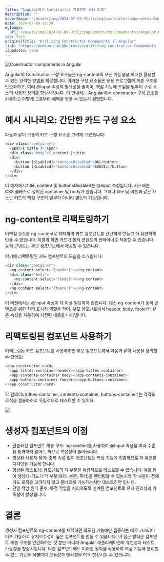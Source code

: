 ```yaml
---
title: "Angular에서 Constructor 컴포넌트 활용 방법"
description: ""
coverImage: "/assets/img/2024-07-09-UtilizingConstructorComponentsinAngular_0.png"
date: 2024-07-09 10:34
ogImage: 
  url: /assets/img/2024-07-09-UtilizingConstructorComponentsinAngular_0.png
tag: Tech
originalTitle: "Utilizing Constructor Components in Angular"
link: "https://medium.com/@bobrovice/utilizing-constructor-components-in-angular-2289cd950051"
isUpdated: true
---
```







![Constructor components in Angular](/assets/img/2024-07-09-UtilizingConstructorComponentsinAngular_0.png)

Angular의 Constructor 구성 요소들은 ng-content의 모든 가능성을 최대한 활용할 수 있는 강력한 방법을 제공합니다. 이러한 구성 요소들은 응용 프로그램의 계층 구조를 단순화하고, 여러 @Input 속성의 필요성을 줄이며, 핵심 기능에 초점을 맞추어 구성 요소의 사용자 정의를 향상시킵니다. 이 안내서는 Angular에서 constructor 구성 요소를 사용하고 어떻게 그로부터 혜택을 얻을 수 있는지 설명합니다.

# 예시 시나리오: 간단한 카드 구성 요소

다음과 같이 보통의 카드 구성 요소를 고려해 보겠습니다:


<div class="content-ad"></div>

```js
<div class="container">
  <span>{ title }</span>
  <div class="body">{ content }</div>
  <div>
    <button [disabled]="buttonsDisabled">OK</button>
    <button [disabled]="buttonsDisabled">CANCEL</button>
  </div>
</div>
```

이 예제에서 title, content 및 buttonsDisabled는 @Input 속성입니다. 카드에는 CSS 클래스로 정의된 container 및 body가 있습니다. 그러나 title 및 버튼과 같은 요소는 카드의 핵심 구조의 일부가 아니라 별도의 기능입니다.

# ng-content로 리팩토링하기

비핵심 요소를 ng-content로 대체하여 카드 컴포넌트를 간단하게 만들고 더 유연하게 만들 수 있습니다. 이렇게 하면 카드가 동적 콘텐트의 컨테이너로 작동할 수 있습니다. 동적 콘텐트는 부모 컴포넌트에서 제공할 수 있습니다.

<div class="content-ad"></div>

여기에 리팩토링된 카드 컴포넌트의 모습을 소개합니다:

```js
<div class="container">
  <ng-content select="[header]"></ng-content>
  <div class="body">
    <ng-content select="[body]"></ng-content>
  </div>
  <ng-content select="[footer]"></ng-content>
</div>
```

이 버전에서는 @Input 속성이 더 이상 필요하지 않습니다. 대신 ng-content가 동적 콘텐츠를 위한 자리 표시자 역할을 하며, 부모 컴포넌트에서 header, body, footer와 같은 속성을 사용하여 지정된 내용을 나타냅니다.

# 리팩토링된 컴포넌트 사용하기

<div class="content-ad"></div>

리팩토링된 카드 컴포넌트를 사용하려면 부모 컴포넌트에서 다음과 같이 내용을 정의할 수 있어요:

```js
<app-constructor-card>
  <app-titles-container header></app-titles-container>
  <app-contents-container body></app-contents-container>
  <app-buttons-container footer></app-buttons-container>
</app-constructor-card>
```

각 컨테이너(titles-container, contents-container, buttons-container)는 각각의 로직을 캡슐화하고 독립적으로 테스트할 수 있어요.

<img src="https://miro.medium.com/v2/resize:fit:852/1*WqeRE4DdLnuQqJzZWw7mdw.gif" />

<div class="content-ad"></div>

# 생성자 컴포넌트의 이점

- 단순화된 컴포넌트 계층 구조: ng-content를 사용하여 @Input 속성을 여러 수준을 통과하지 않아도 되므로 복잡성이 줄어듭니다.
- 향상된 사용자 정의: 중복 속성 없이 컴포넌트는 핵심 기능에 집중하므로 더 유연한 디자인을 가능케 합니다.
- 향상된 테스트성: 컴포넌트의 각 부분을 독립적으로 테스트할 수 있습니다. 예를 들어 생성자-카드가 각 부분(헤더, 본문, 푸터)을 렌더링할 수 있는지와 각 부분이 전체 카드 로직을 고려하지 않고 올바르게 기능하는지만 테스트하면 됩니다.
- 단일 책임 원칙 준수: 특정 작업을 처리하도록 설계된 컴포넌트로 유지 관리성과 가독성이 향상됩니다.

# 결론

생성자 컴포넌트와 ng-content를 채택하면 의도된 기능에만 집중하는 매우 커스터마이즈 가능하고 유지보수성이 높은 컴포넌트를 만들 수 있습니다. 이 접근 방식은 컴포넌트 계층 구조를 간단화하는 것 뿐만 아니라 Angular 애플리케이션의 유연성과 테스트 가능성을 향상시킵니다. 다른 컴포넌트에도 이러한 원칙을 적용하여 핵심 기능과 분리할 수 있는 기능을 식별하여 모듈성과 명확성을 더욱 향상시킬 수 있습니다.